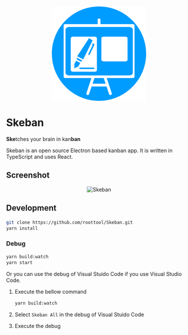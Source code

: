 <p align="center">
  <img src="public/icons/icon.png" alt="Skeban logo" width="256" height="256"/>
</p>

# Skeban

**Ske**tches your brain in kan**ban**

Skeban is an open source Electron based kanban app. It is written in TypeScript and uses React.

## Screenshot

<p align="center">
  <img src="https://user-images.githubusercontent.com/11808736/69982485-f2fa4180-1577-11ea-86ad-ab6d1a880024.png" alt="Skeban" />
</p>

## Development

```bash
git clone https://github.com/roottool/Skeban.git
yarn install
```

### Debug

```bash
yarn build:watch
yarn start
```

Or you can use the debug of Visual Stuido Code if you use Visual Studio Code.

1. Execute the bellow command

    ```bash
    yarn build:watch
    ```

2. Select `Skeban All` in the debug of Visual Stuido Code
3. Execute the debug
